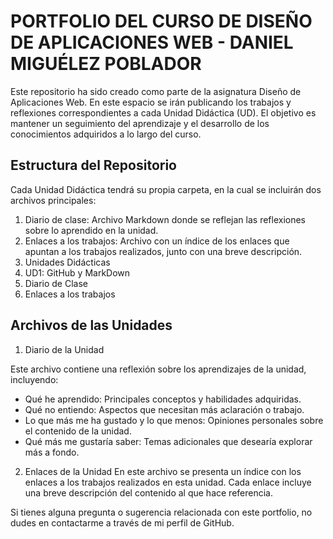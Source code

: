 # PORTFOLIO DEL CURSO DE DISEÑO DE APLICACIONES WEB - DANIEL MIGUÉLEZ POBLADOR

Este repositorio ha sido creado como parte de la asignatura Diseño de Aplicaciones Web. En este espacio se irán publicando los trabajos y reflexiones correspondientes a cada Unidad Didáctica (UD). El objetivo es mantener un seguimiento del aprendizaje y el desarrollo de los conocimientos adquiridos a lo largo del curso.

## Estructura del Repositorio
Cada Unidad Didáctica tendrá su propia carpeta, en la cual se incluirán dos archivos principales:

1. Diario de clase: Archivo Markdown donde se reflejan las reflexiones sobre lo aprendido en la unidad.
2. Enlaces a los trabajos: Archivo con un índice de los enlaces que apuntan a los trabajos realizados, junto con una breve descripción.
3. Unidades Didácticas
4. UD1: GitHub y MarkDown
5. Diario de Clase
6. Enlaces a los trabajos

## Archivos de las Unidades

1. Diario de la Unidad

Este archivo contiene una reflexión sobre los aprendizajes de la unidad, incluyendo:

* Qué he aprendido: Principales conceptos y habilidades adquiridas.
* Qué no entiendo: Aspectos que necesitan más aclaración o trabajo.
* Lo que más me ha gustado y lo que menos: Opiniones personales sobre el contenido de la unidad.
* Qué más me gustaría saber: Temas adicionales que desearía explorar más a fondo.

2. Enlaces de la Unidad
En este archivo se presenta un índice con los enlaces a los trabajos realizados en esta unidad. Cada enlace incluye una breve descripción del contenido al que hace referencia.


Si tienes alguna pregunta o sugerencia relacionada con este portfolio, no dudes en contactarme a través de mi perfil de GitHub.

